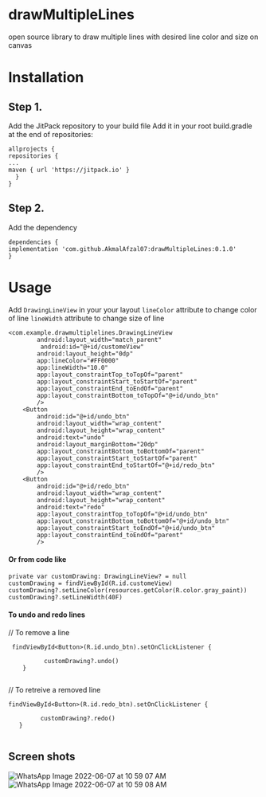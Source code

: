 # drawMultipleLines
open source library to draw multiple lines with desired line color and size on canvas

# Installation

## Step 1. 
Add the JitPack repository to your build file
Add it in your root build.gradle at the end of repositories:

````
allprojects {
repositories {
...
maven { url 'https://jitpack.io' }
  }
}

````


## Step 2.
Add the dependency

````
dependencies {
implementation 'com.github.AkmalAfzal07:drawMultipleLines:0.1.0'
}

````

# Usage

Add ```` DrawingLineView ```` in your your layout 
```` lineColor ```` attribute to change color of line 
```` lineWidth ```` attribute to change size of line

````
<com.example.drawmultiplelines.DrawingLineView
        android:layout_width="match_parent"
         android:id="@+id/customeView"
        android:layout_height="0dp"
        app:lineColor="#FF0000"
        app:lineWidth="10.0"
        app:layout_constraintTop_toTopOf="parent"
        app:layout_constraintStart_toStartOf="parent"
        app:layout_constraintEnd_toEndOf="parent"
        app:layout_constraintBottom_toTopOf="@+id/undo_btn"
        />
    <Button
        android:id="@+id/undo_btn"
        android:layout_width="wrap_content"
        android:layout_height="wrap_content"
        android:text="undo"
        android:layout_marginBottom="20dp"
        app:layout_constraintBottom_toBottomOf="parent"
        app:layout_constraintStart_toStartOf="parent"
        app:layout_constraintEnd_toStartOf="@+id/redo_btn"
        />
    <Button
        android:id="@+id/redo_btn"
        android:layout_width="wrap_content"
        android:layout_height="wrap_content"
        android:text="redo"
        app:layout_constraintTop_toTopOf="@+id/undo_btn"
        app:layout_constraintBottom_toBottomOf="@+id/undo_btn"
        app:layout_constraintStart_toEndOf="@+id/undo_btn"
        app:layout_constraintEnd_toEndOf="parent"
        />
````

#### Or from code like
````
private var customDrawing: DrawingLineView? = null 
customDrawing = findViewById(R.id.customeView) 
customDrawing?.setLineColor(resources.getColor(R.color.gray_paint))
customDrawing?.setLineWidth(40F)

````

#### To undo and redo lines

// To remove a line  
````
 findViewById<Button>(R.id.undo_btn).setOnClickListener { 
            
          customDrawing?.undo()
    }
    
 ````

// To retreive a removed line
 ````
 findViewById<Button>(R.id.redo_btn).setOnClickListener { 
            
          customDrawing?.redo()
    }
   
 ````
 
  ## Screen shots
 ![WhatsApp Image 2022-06-07 at 10 59 07 AM](https://user-images.githubusercontent.com/72786046/172308242-79ecdaad-683c-4ec8-8383-35a89709abf3.jpeg)
![WhatsApp Image 2022-06-07 at 10 59 08 AM](https://user-images.githubusercontent.com/72786046/172308442-14556b4a-d36c-4a9d-a795-ca733110acbf.jpeg)

